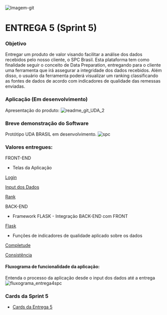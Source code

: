 ![Imagem-git](https://user-images.githubusercontent.com/56441318/83288074-2af5e080-a1b9-11ea-9049-6c27b940c1b7.jpg)

# ENTREGA 5 (Sprint 5)

### Objetivo
Entregar um produto de valor visando facilitar a análise dos dados recebidos pelo nosso cliente, o SPC Brasil. Esta plataforma tem como finalidade seguir o conceito de Data Preparation, entregando para o cliente uma ferramenta que irá assegurar a integridade dos dados recebidos. Além disso, o usuário da ferramenta poderá visualizar um ranking classificando as fontes de dados de acordo com indicadores de qualidade das remessas enviadas. 

### Aplicação (Em desenvolvimento)
Apresentação do produto:
![readme_git_UDA_2](https://user-images.githubusercontent.com/54003876/85960076-0f782400-b977-11ea-9012-2fda9509fb16.png)

### Breve demonstração do Software
Protótipo UDA BRASIL em desenvolvimento. 
![spc](https://user-images.githubusercontent.com/54003876/85960519-6cc1a480-b97a-11ea-8887-108e45e4263c.gif)

### Valores entregues:

FRONT-END
- Telas da Aplicação

[Login](https://github.com/justhenrique/SPC-projeto-integrador/blob/master/Entrega%205/SPC%20Produto%20-%20Prot%C3%B3tipo%20v1/UDA%20Brasil/templates/screen1.html)

[Input dos Dados](https://github.com/justhenrique/SPC-projeto-integrador/blob/master/Entrega%205/SPC%20Produto%20-%20Prot%C3%B3tipo%20v1/UDA%20Brasil/templates/screen2.html)

[Rank](https://github.com/justhenrique/SPC-projeto-integrador/blob/master/Entrega%205/SPC%20Produto%20-%20Prot%C3%B3tipo%20v1/UDA%20Brasil/templates/screen3.html)


BACK-END

- Framework FLASK - Integração BACK-END com FRONT

[Flask](https://github.com/justhenrique/SPC-projeto-integrador/blob/master/Entrega%205/SPC%20Produto%20-%20Prot%C3%B3tipo%20v1/UDA%20Brasil/main.py)


- Funções de indicadores de qualidade aplicado sobre os dados 

[Completude](https://github.com/justhenrique/SPC-projeto-integrador/blob/master/Entrega%205/SPC%20Produto%20-%20Prot%C3%B3tipo%20v1/UDA%20Brasil/completude.py)

[Consistência](https://github.com/justhenrique/SPC-projeto-integrador/blob/master/Entrega%205/SPC%20Produto%20-%20Prot%C3%B3tipo%20v1/UDA%20Brasil/consistencia.py)





#### Fluxograma de funcionalidade da aplicação:
Entenda o processo da aplicação desde o input dos dados até a entrega
![fluxograma_entrega4spc](https://user-images.githubusercontent.com/54003876/84607266-b4c4cf80-ae82-11ea-9104-2166954a5197.png)



### Cards da Sprint 5 
- [Cards da Entrega 5](https://github.com/justhenrique/SPC-projeto-integrador/projects/6)



